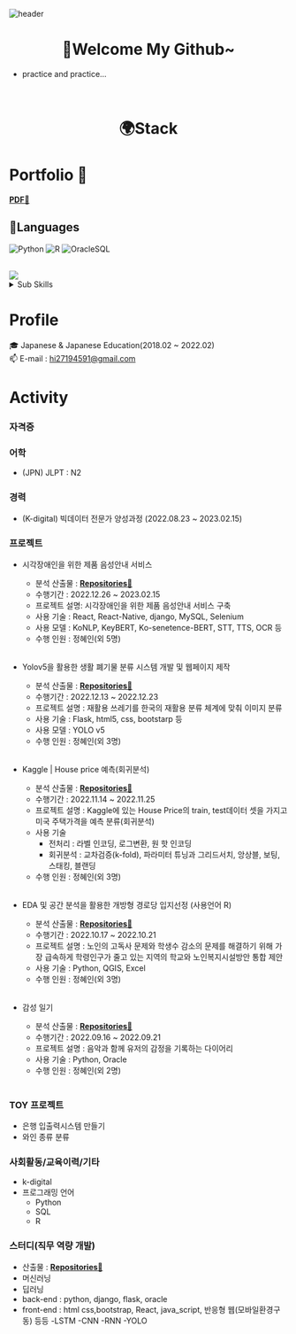 ![header](https://capsule-render.vercel.app/api?type=waving&color=auto&weight=100%&height=200&section=header&text=Repiel😃😃&fontSize=50&animation=twinkling)

# <div align = 'center'>🎈Welcome My Github~</div>
- practice and practice...
<br>

# <div align = 'center'>🌍Stack</div>


# Portfolio 📰
 **[PDF📘](https://drive.google.com/file/d/1xTXLGQFHrSpJ2h-TSAC3kbYKlY40LMJB/view?usp=sharing)**


## 🌈Languages

![Python](https://img.shields.io/badge/-Python-3178C6?style=flat-square&logo=Python&logoColor=white)
![R](https://img.shields.io/badge/-R-A8B9CC?style=flat-square&logo=R&logoColor=black)
![OracleSQL](https://img.shields.io/badge/-Oracle-FD5750?style=flat-square&logo=Oracle&logoColor=white)


<!-- <details>
<summary>Sub Skills</summary>
<p></p>
</details> -->

<br>
<img src="https://img.shields.io/badge/Flask-000000?style=flat-square&logo=flask&logoColor=white">

<details>
<summary>Sub Skills</summary>
<p></p>
<img src="https://img.shields.io/badge/html5-E34F26?style=flat-square&logo=html5&logoColor=white">
<img src="https://img.shields.io/badge/css-1572B6?style=flat-square&logo=css3&logoColor=white">
<img src="https://img.shields.io/badge/django-092E20?style=flat-square&logo=django&logoColor=white">
<img src="https://img.shields.io/badge/bootstrap-7952B3?style=flat-square&logo=bootstrap&logoColor=white">
<img src="https://img.shields.io/badge/javascript-F7DF1E?style=flat-square&logo=javascript&logoColor=black">
<img src="https://img.shields.io/badge/react-%2320232a.svg?style=flat-square&logo=react&logoColor=%2361DAFB">
</details>

# Profile
🎓 Japanese & Japanese Education(2018.02 ~ 2022.02)
<br>
📫 E-mail : hi27194591@gmail.com
<br>


# Activity

### 자격증

<!-- - ADSP(Advanced Data Analytics Semi-Professional) -->

### 어학
- (JPN) JLPT : N2

### 경력

- (K-digital) 빅데이터 전문가 양성과정 (2022.08.23 ~ 2023.02.15)



### 프로젝트
- 시각장애인을 위한 제품 음성안내 서비스
    - 분석 산출물 : **[Repositories📘](https://github.com/Rudadak/FinalProject.git)** 
    - 수행기간 : 2022.12.26 ~ 2023.02.15
    - 프로젝트 설명: 시각장애인을 위한 제품 음성안내 서비스 구축
    - 사용 기술 : React, React-Native, django, MySQL, Selenium
    - 사용 모델 : KoNLP, KeyBERT, Ko-senetence-BERT, STT, TTS, OCR 등 
    - 수행 인원 : 정혜인(외 5명)  <br>
    <br>
- Yolov5을 활용한 생활 폐기물 분류 시스템 개발 및 웹페이지 제작 
    - 분석 산출물 : **[Repositories📘](https://github.com/repiel/deep-learn.git)** 
    - 수행기간 : 2022.12.13 ~ 2022.12.23
    - 프로젝트 설명 : 재활용 쓰레기를 한국의 재활용 분류 체계에 맞춰 이미지 분류
    - 사용 기술 : Flask, html5, css, bootstarp 등 
    - 사용 모델 : YOLO v5
    - 수행 인원 : 정혜인(외 3명)<br>
    <br>
    
- Kaggle | House price 예측(회귀분석)
    - 분석 산출물 : **[Repositories📘](https://github.com/repiel/Machine-learning-project.git)** 
    - 수행기간 : 2022.11.14 ~ 2022.11.25
    - 프로젝트 설명 : Kaggle에 있는 House Price의 train, test데이터 셋을 가지고 미국 주택가격을 예측 분류(회귀분석)
    - 사용 기술
        - 전처리 : 라벨 인코딩, 로그변환, 원 핫 인코딩
        - 회귀분석 : 교차검증(k-fold), 파라미터 튜닝과 그리드서치, 앙상블, 보팅, 스태킹, 블랜딩
    - 수행 인원 : 정혜인(외 3명)
    <br>
- EDA 및 공간 분석을 활용한 개방형 경로당 입지선정 (사용언어 R) 
    - 분석 산출물 : **[Repositories📘](https://github.com/repiel/R-project.git)** 
    - 수행기간 : 2022.10.17 ~ 2022.10.21
    - 프로젝트 설명 : 노인의 고독사 문제와 학생수 감소의 문제를 해결하기 위해 가장 급속하게 학령인구가 줄고 있는 지역의 학교와 노인복지시설방안 통합 제안
    - 사용 기술 : Python, QGIS, Excel
    - 수행 인원 : 정혜인(외 3명)
    <br>
- 감성 일기
    - 분석 산출물 : **[Repositories📘](https://github.com/repiel/python-project.git)** 
    - 수행기간 : 2022.09.16 ~ 2022.09.21
    - 프로젝트 설명 : 음악과 함께 유저의 감정을 기록하는 다이어리
    - 사용 기술 : Python, Oracle
    - 수행 인원 : 정혜인(외 2명)
    <br>
### TOY 프로젝트
- 은행 입출력시스템 만들기
- 와인 종류 분류

### 사회활동/교육이력/기타
- k-digital 
- 프로그래밍 언어 
    - Python 
    - SQL
    - R

### 스터디(직무 역량 개발)
- 산출물 : **[Repositories📘](https://github.com/repiel/study.git)** 
- 머신러닝
- 딥러닝
- back-end : python, django, flask, oracle
- front-end : html css,bootstrap, React, java_script, 반응형 웹(모바일환경구동) 등등
    -LSTM
    -CNN
    -RNN
    -YOLO
    
